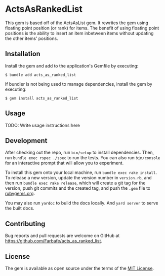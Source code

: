 # ActsAsRankedList

This gem is based off of the ActsAsList gem. It rewrites the gem using floating point position (or rank) for items. The benefit of using floating point positions is the ability to insert an item inbetween items without updating the other items' positions.

## Installation

Install the gem and add to the application's Gemfile by executing:

    $ bundle add acts_as_ranked_list

If bundler is not being used to manage dependencies, install the gem by executing:

    $ gem install acts_as_ranked_list

## Usage

TODO: Write usage instructions here

## Development

After checking out the repo, run `bin/setup` to install dependencies. Then, run `bundle exec rspec ./spec` to run the tests. You can also run `bin/console` for an interactive prompt that will allow you to experiment.

To install this gem onto your local machine, run `bundle exec rake install`. To release a new version, update the version number in `version.rb`, and then run `bundle exec rake release`, which will create a git tag for the version, push git commits and the created tag, and push the `.gem` file to [rubygems.org](https://rubygems.org).

You may also run `yardoc` to build the docs locally. And `yard server` to serve the built docs.

## Contributing

Bug reports and pull requests are welcome on GitHub at https://github.com/Farbafe/acts_as_ranked_list.

## License

The gem is available as open source under the terms of the [MIT License](https://opensource.org/licenses/MIT).
